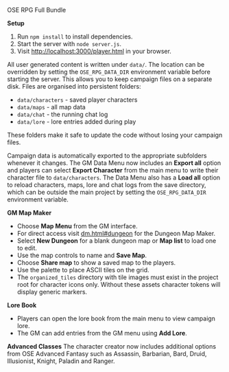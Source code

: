 OSE RPG Full Bundle

**Setup**
1. Run `npm install` to install dependencies.
2. Start the server with `node server.js`.
3. Visit [http://localhost:3000/player.html](http://localhost:3000/player.html) in your browser.

All user generated content is written under `data/`.
The location can be overridden by setting the `OSE_RPG_DATA_DIR`
environment variable before starting the server. This allows you to keep
campaign files on a separate disk.
Files are organised into persistent folders:

- `data/characters` - saved player characters
- `data/maps` - all map data
- `data/chat` - the running chat log
- `data/lore` - lore entries added during play

These folders make it safe to update the code without losing your campaign files.

Campaign data is automatically exported to the appropriate subfolders whenever it changes.
The GM Data Menu now includes an **Export all** option and players can select
**Export Character** from the main menu to write their character file to
`data/characters`.
The Data Menu also has a **Load all** option to reload characters, maps, lore
and chat logs from the save directory, which can be outside the main project by
setting the `OSE_RPG_DATA_DIR` environment variable.

**GM Map Maker**
- Choose **Map Menu** from the GM interface.
- For direct access visit [dm.html#dungeon](dm.html#dungeon) for the Dungeon Map Maker.
- Select **New Dungeon** for a blank dungeon map or **Map list** to load one to edit.
- Use the map controls to name and **Save Map**.
- Choose **Share map** to show a saved map to the players.
- Use the palette to place ASCII tiles on the grid.
- The `organized_tiles` directory with tile images must exist in the project
  root for character icons only. Without these assets character tokens will
  display generic markers.

**Lore Book**
- Players can open the lore book from the main menu to view campaign lore.
- The GM can add entries from the GM menu using **Add Lore**.

**Advanced Classes**
The character creator now includes additional options from OSE Advanced
Fantasy such as Assassin, Barbarian, Bard, Druid, Illusionist, Knight,
Paladin and Ranger.
